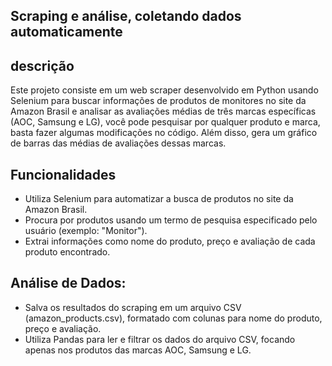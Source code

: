 ## Scraping e análise, coletando dados automaticamente


## descrição

Este projeto consiste em um web scraper desenvolvido em Python 
usando Selenium para buscar informações de produtos de monitores no site da Amazon Brasil 
e analisar as avaliações médias de três marcas específicas (AOC, Samsung e LG), você pode pesquisar por qualquer produto e marca, 
basta fazer algumas modificações no código. Além disso, 
gera um gráfico de barras das médias de avaliações dessas marcas.

## Funcionalidades 

- Utiliza Selenium para automatizar a busca de produtos no site da Amazon Brasil.
- Procura por produtos usando um termo de pesquisa especificado pelo usuário (exemplo: "Monitor").
- Extrai informações como nome do produto, preço e avaliação de cada produto encontrado.

## Análise de Dados:

- Salva os resultados do scraping em um arquivo CSV (amazon_products.csv), formatado com colunas para nome do produto, preço e avaliação.
- Utiliza Pandas para ler e filtrar os dados do arquivo CSV, focando apenas nos produtos das marcas AOC, Samsung e LG.
